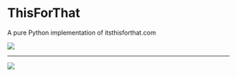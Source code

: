 ThisForThat
===========

A pure Python implementation of itsthisforthat.com

![](http://i.imgur.com/J18htIq.png)

------------------

![](http://i.imgur.com/R1wQ1cS.png)
